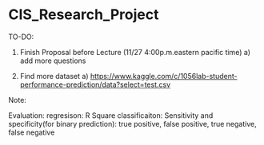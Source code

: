# CIS_Research_Project
 
TO-DO:
1. Finish Proposal before Lecture (11/27 4:00p.m.eastern pacific time)
    a) add more questions

2. Find more dataset
    a) https://www.kaggle.com/c/1056lab-student-performance-prediction/data?select=test.csv

Note:

Evaluation:
    regresison: 
        R Square
    classificaiton: 
        Sensitivity and specificity(for binary prediction): true positive, false positive, true negative, false negative